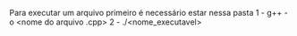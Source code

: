 Para executar um arquivo primeiro é necessário estar nessa pasta
1 - g++ -o <nome do executavel> <nome do arquivo .cpp>
2 - ./<nome_executavel>
